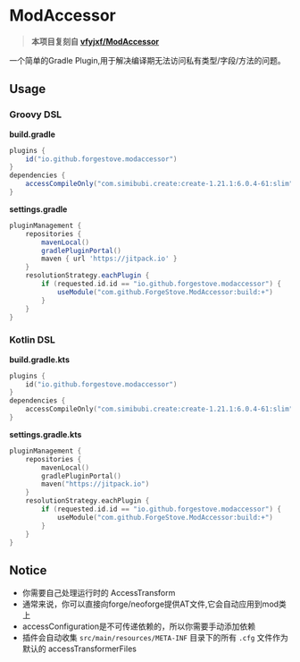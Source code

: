 # ModAccessor

> **本项目复刻自 [vfyjxf/ModAccessor](https://github.com/vfyjxf/ModAccessor)**

一个简单的Gradle Plugin,用于解决编译期无法访问私有类型/字段/方法的问题。

## Usage

### Groovy DSL

**build.gradle**

```groovy
plugins {
    id("io.github.forgestove.modaccessor")
}
dependencies {
    accessCompileOnly("com.simibubi.create:create-1.21.1:6.0.4-61:slim")
}
```

**settings.gradle**

```groovy
pluginManagement {
    repositories {
        mavenLocal()
        gradlePluginPortal()
        maven { url 'https://jitpack.io' }
    }
    resolutionStrategy.eachPlugin {
        if (requested.id.id == "io.github.forgestove.modaccessor") {
            useModule("com.github.ForgeStove.ModAccessor:build:+")
        }
    }
}
```

### Kotlin DSL

**build.gradle.kts**

```kotlin
plugins {
	id("io.github.forgestove.modaccessor")
}
dependencies {
	accessCompileOnly("com.simibubi.create:create-1.21.1:6.0.4-61:slim")
}
```

**settings.gradle.kts**

```kotlin
pluginManagement {
	repositories {
		mavenLocal()
		gradlePluginPortal()
		maven("https://jitpack.io")
	}
	resolutionStrategy.eachPlugin {
		if (requested.id.id == "io.github.forgestove.modaccessor") {
			useModule("com.github.ForgeStove.ModAccessor:build:+")
		}
	}
}
```

## Notice

* 你需要自己处理运行时的 AccessTransform
* 通常来说，你可以直接向forge/neoforge提供AT文件,它会自动应用到mod类上
* accessConfiguration是不可传递依赖的，所以你需要手动添加依赖
* 插件会自动收集 `src/main/resources/META-INF` 目录下的所有 `.cfg` 文件作为默认的 accessTransformerFiles
